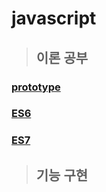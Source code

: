 # javascript

> ## 이론 공부

### [prototype](https://github.com/ka0824/javascript/blob/main/theory/prototype.md)
### [ES6](https://github.com/ka0824/javascript/blob/main/theory/ES6.md)
### [ES7](https://github.com/ka0824/javascript/blob/main/theory/ES7.md)


> ## 기능 구현

